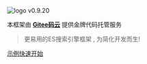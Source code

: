 <!-- _coverpage.md -->
![logo](https://iknow.hs.net/dc1dbd9c-3c6d-463f-98c4-16d186c9ada3.png)
v0.9.20

本框架由 [**Gitee码云**](https://gitee.com/easy-es/easy-es) 提供金牌代码托管服务

> 更易用的ES搜索引擎框架 , 为简化开发而生!

[示例](demo.md)[快速开始](quick-start.md)
